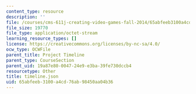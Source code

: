 ```yaml
---
content_type: resource
description: ''
file: /courses/cms-611j-creating-video-games-fall-2014/65abfeeb3100a4cd76ab98450aa04b36_timeline.json
file_size: 19770
file_type: application/octet-stream
learning_resource_types: []
license: https://creativecommons.org/licenses/by-nc-sa/4.0/
ocw_type: OCWFile
parent_title: Project Timeline
parent_type: CourseSection
parent_uid: 19a87e80-0047-24e9-e3ba-39fe730dccb4
resourcetype: Other
title: timeline.json
uid: 65abfeeb-3100-a4cd-76ab-98450aa04b36
---
```

